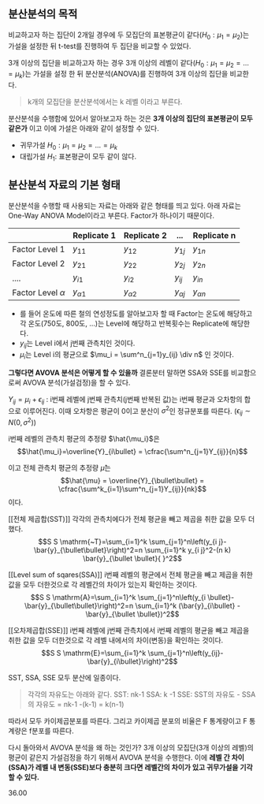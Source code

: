 ## 분산분석의 목적

비교하고자 하는 집단이 2개일 경우에 두 모집단의 표본평균이 같다($H_0: \mu_1 = \mu_2$)는 가설을 설정한 뒤 t-test를 진행하여 두 집단을 비교할 수 있었다.

3개 이상의 집단을 비교하고자 하는 경우 3개 이상의 레벨이 같다($H_0: \mu_1 = \mu_2 = ... = \mu_k$)는 가설을 설정 한 뒤 분산분석(ANOVA)를 진행하여 3개 이상의 집단을 비교한다. 

> k개의 모집단을 분산분석에서는 k 레벨 이라고 부른다. 

분산분석을 수행함에 있어서 알아보고자 하는 것은 **3개 이상의 집단의 표본평균이 모두 같은가** 이고 이에 가설은 아래와 같이 설정할 수 있다.
* 귀무가설 $H_0: \mu_1 = \mu_2 = ... = \mu_k$
* 대립가설 $H_1:$ 표본평균이 모두 같이 않다.


## 분산분석 자료의 기본 형태
분산분석을 수행할 때 사용되는 자료는 아래와 같은 형태를 띄고 있다. 아래 자료는 One-Way ANOVA Model이라고 부른다. Factor가 하나이기 때문이다. 

|                       | Replicate 1    | Replicate 2    |       ...            | Replicate n    |
| --------------------- | -------------- | -------------- | -------------- | -------------- |
| Factor Level 1        | $y_{11}$       | $y_{12}$       | $y_{1j}$       | $y_{1n}$       |
| Factor Level 2        | $y_{21}$       | $y_{22}$       | $y_{2j}$       | $y_{2n}$       |
| ....                  | $y_{i1}$       | $y_{i2}$       | $y_{ij}$       | $y_{in}$               |
| Factor Level $\alpha$ | $y_{\alpha 1}$ | $y_{\alpha 2}$ | $y_{\alpha j}$ | $y_{\alpha n}$ |

* 를 들어 온도에 따른 철의 연성정도를 알아보고자 할 때 Factor는 온도에 해당하고 각 온도(750도, 800도, ...)는 Level에 해당하고 반복횟수는 Replicate에 해당한다. 
* ${y_{ij}}$는 Level i에서 j번째 관측치인 것이다. 
* $\mu_i$는 Level i의 평균으로 $\mu_i = \sum^n_{j=1}y_{ij} \div n$ 인 것이다.  


**그렇다면 AVOVA 분석은 어떻게 할 수 있을까** 
결론분터 말하면 SSA와 SSE를 비교함으로써 AVOVA 분석(가설검정)을 할 수 있다. 

$Y_{ij} = \mu_i + \epsilon_{ij}$ : i번째 레벨에 j번째 관측치(j번째 반복된 값)는 i번째 평균과 오차항의 합으로 이루어진다. 이때 오차항은 평균이 0이고 분산이 $\sigma^2$인 정규분포를 따른다. ($\epsilon_{ij} \sim N(0, \sigma^2)$) 


i번째 레벨의 관측치 평균의 추정량 $\hat{\mu_i}$은 
$$\hat{\mu_i}=\overline{Y}_{i\bullet} = \cfrac{\sum^n_{j=1}Y_{ij}}{n}$$

이고 전체 관측치 평균의 추정량 $\hat{\mu}$는 
$$\hat{\mu} = \overline{Y}_{\bullet\bullet} = \cfrac{\sum^k_{i=1}\sum^n_{j=1}Y_{ij}}{nk}$$
이다.  

[[전체 제곱합(SST)]]
각각의 관측치에다가 전체 평균을 빼고 제곱을 취한 값을 모두 더했다.
$$S S \mathrm{~T}=\sum_{i=1}^k \sum_{j=1}^n\left(y_{i j}-\bar{y}_{\bullet\bullet}\right)^2=n \sum_{i=1}^k y_{i j}^2-(n k) \bar{y}_{\bullet \bullet}{ }^2$$

[[Level sum of sqares(SSA)]]
i번째 레벨의 평균에서 전체 평균을 빼고 제곱을 취한 값을 모두 더한것으로 각 레벨간의 차이가 있는지 확인하는 것이다. 
$$S S \mathrm{A}=\sum_{i=1}^k \sum_{j=1}^n\left(y_{i \bullet}-\bar{y}_{\bullet\bullet}\right)^2=n \sum_{i=1}^k (\bar{y}_{i\bullet} - \bar{y}_{\bullet \bullet})^2$$

[[오차제곱합(SSE)]]
i번째 레벨에 j번째 관측치에서 i번째 레벨의 평균을 빼고 제곱을 취한 값을 모두 더한것으로 각 레벨 내에서의 차이(변동)을 확인하는 것이다. 
$$S S \mathrm{E}=\sum_{i=1}^k \sum_{j=1}^n\left(y_{ij}-\bar{y}_{i\bullet}\right)^2$$

SST, SSA, SSE 모두 분산에 일종이다.

> 각각의 자유도는 아래와 같다.
> SST: nk-1
> SSA: k -1
> SSE: SST의 자유도 - SSA의 자유도 = nk-1 -(k-1) = k(n-1) 

따라서 모두 카이제곱분포를 따른다.
그리고 카이제곱 분포의 비율은 F 통계량이고 F 통계량은 f분포를 따른다. 


다시 돌아와서 AVOVA 분석을 왜 하는 것인가? 3개 이상의 모집단(3개 이상의 레벨)의 평균이 같은지 가설검정을 하기 위해서 AVOVA 분석을 수행한다. 
이에 **레벨 간 차이(SSA)가 레벨 내 변동(SSE)보다 충분히 크다면 레벨간의 차이가 있고 귀무가설을 기각할 수 있다.** 



36.00